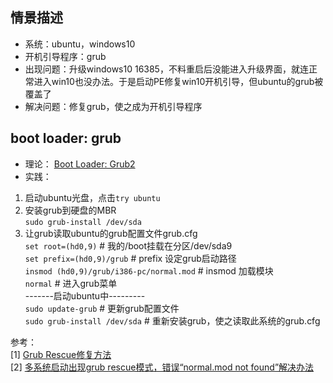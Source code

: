 ## 情景描述
* 系统：ubuntu，windows10  
* 开机引导程序：grub  
* 出现问题：升级windows10 16385，不料重启后没能进入升级界面，就连正常进入win10也没办法。于是启动PE修复win10开机引导，但ubuntu的grub被覆盖了  
* 解决问题：修复grub，使之成为开机引导程序  

## boot loader: grub
* 理论： [Boot Loader: Grub2](http://linux.vbird.org/linux_basic/0510osloader.php#grub)  
* 实践：  
1. 启动ubuntu光盘，点击`try ubuntu`  
2. 安装grub到硬盘的MBR  
`sudo grub-install /dev/sda`
3. 让grub读取ubuntu的grub配置文件grub.cfg  
`set root=(hd0,9)`	# 我的/boot挂载在分区/dev/sda9  
`set prefix=(hd0,9)/grub`	# prefix 设定grub启动路径  
`insmod (hd0,9)/grub/i386-pc/normal.mod` # insmod 加载模块  
`normal`	# 进入grub菜单  
-------启动ubuntu中---------  
`sudo update-grub`	# 更新grub配置文件  
`sudo grub-install /dev/sda`	# 重新安装grub，使之读取此系统的grub.cfg  

参考：  
[1] [Grub Rescue修复方法](http://forum.ubuntu.org.cn/viewtopic.php?f=139&t=348503)  
[2] [多系统启动出现grub rescue模式，错误“normal.mod not found”解决办法](http://blog.sina.com.cn/s/blog_7deb436e0101nzkq.html)  
